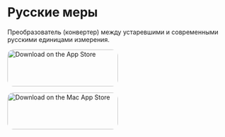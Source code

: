 # Русские меры
Преобразователь (конвертер) между устаревшими и современными русскими единицами измерения.

<a href="https://apps.apple.com/us/app/%D1%80%D1%83%D1%81%D1%81%D0%BA%D0%B8%D0%B5-%D0%BC%D0%B5%D1%80%D1%8B/id1638481772?itsct=apps_box_badge&amp;itscg=30200" style="display: inline-block; overflow: hidden; border-radius: 13px; width: 250px; height: 83px;"><img src="https://tools.applemediaservices.com/api/badges/download-on-the-app-store/white/en-us?size=250x83&amp;releaseDate=1664236800&h=b821ce16cc26004bf3fed0867530433a" alt="Download on the App Store" style="border-radius: 13px; width: 250px; height: 83px;"></a>

<a href="https://apps.apple.com/ru/app/%D1%80%D1%83%D1%81%D1%81%D0%BA%D0%B8%D0%B5-%D0%BC%D0%B5%D1%80%D1%8B/id1638481772?itsct=apps_box_badge&amp;itscg=30200" style="display: inline-block; overflow: hidden; border-radius: 13px; width: 250px; height: 83px;"><img src="https://tools.applemediaservices.com/api/badges/download-on-the-mac-app-store/white/ru-ru?size=250x83&amp;releaseDate=1662940800" alt="Download on the Mac App Store" style="border-radius: 13px; width: 250px; height: 83px;"></a>
